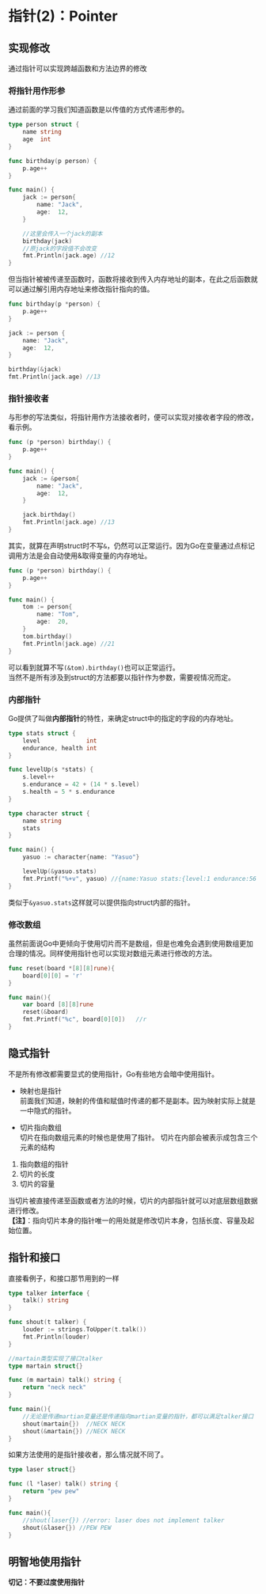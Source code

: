 # 指针(2)：Pointer

## 实现修改
通过指针可以实现跨越函数和方法边界的修改

### 将指针用作形参
通过前面的学习我们知道函数是以传值的方式传递形参的。
```go
type person struct {
	name string
	age  int
}

func birthday(p person) {
	p.age++
}

func main() {
	jack := person{
		name: "Jack",
		age:  12,
	}

    //这里会传入一个jack的副本
	birthday(jack)
    //原jack的字段值不会改变
	fmt.Println(jack.age) //12    
}
```
但当指针被被传递至函数时，函数将接收到传入内存地址的副本，在此之后函数就可以通过解引用内存地址来修改指针指向的值。
```go
func birthday(p *person) {
	p.age++
}

jack := person {
    name: "Jack",
    age:  12,
}

birthday(&jack)
fmt.Println(jack.age) //13
```
### 指针接收者
与形参的写法类似，将指针用作方法接收者时，便可以实现对接收者字段的修改，看示例。
```go
func (p *person) birthday() {
	p.age++
}

func main() {
	jack := &person{
		name: "Jack",
		age:  12,
	}

	jack.birthday()
	fmt.Println(jack.age) //13
}
```
其实，就算在声明struct时不写`&`，仍然可以正常运行。因为Go在变量通过点标记调用方法是会自动使用&取得变量的内存地址。
```go
func (p *person) birthday() {
	p.age++
}

func main() {
	tom := person{
		name: "Tom",
		age:  20,
	}
	tom.birthday()
	fmt.Println(jack.age) //21
}
```
可以看到就算不写`(&tom).birthday()`也可以正常运行。   
当然不是所有涉及到struct的方法都要以指针作为参数，需要视情况而定。

### 内部指针
Go提供了叫做**内部指针**的特性，来确定struct中的指定的字段的内存地址。
```go
type stats struct {
	level             int
	endurance, health int
}

func levelUp(s *stats) {
	s.level++
	s.endurance = 42 + (14 * s.level)
	s.health = 5 * s.endurance
}

type character struct {
	name string
	stats
}

func main() {
	yasuo := character{name: "Yasuo"}

	levelUp(&yasuo.stats)
	fmt.Printf("%+v", yasuo) //{name:Yasuo stats:{level:1 endurance:56 health:280}}
}
```
类似于`&yasuo.stats`这样就可以提供指向struct内部的指针。

### 修改数组
虽然前面说Go中更倾向于使用切片而不是数组，但是也难免会遇到使用数组更加合理的情况。同样使用指针也可以实现对数组元素进行修改的方法。
```go
func reset(board *[8][8]rune){
    board[0][0] = 'r'
}

func main(){
    var board [8][8]rune
    reset(&board)
    fmt.Printf("%c", board[0][0])   //r
}
```

## 隐式指针
不是所有修改都需要显式的使用指针，Go有些地方会暗中使用指针。
* 映射也是指针   
前面我们知道，映射的传值和赋值时传递的都不是副本。因为映射实际上就是一中隐式的指针。

* 切片指向数组   
切片在指向数组元素的时候也是使用了指针。
切片在内部会被表示成包含三个元素的结构
1. 指向数组的指针
2. 切片的长度
3. 切片的容量   

当切片被直接传递至函数或者方法的时候，切片的内部指针就可以对底层数组数据进行修改。   
**【注】**：指向切片本身的指针唯一的用处就是修改切片本身，包括长度、容量及起始位置。

## 指针和接口
直接看例子，和接口那节用到的一样
```go
type talker interface {
	talk() string
}

func shout(t talker) {
	louder := strings.ToUpper(t.talk())
	fmt.Println(louder)
}

//martain类型实现了接口talker
type martain struct{}

func (m martain) talk() string {
	return "neck neck"
}

func main(){
	//无论是传递martian变量还是传递指向martian变量的指针，都可以满足talker接口
	shout(martain{})  //NECK NECK
	shout(&martain{}) //NECK NECK
}
```
如果方法使用的是指针接收者，那么情况就不同了。
```go
type laser struct{}

func (l *laser) talk() string {
	return "pew pew"
}

func main(){
	//shout(laser{}) //error: laser does not implement talker
	shout(&laser{}) //PEW PEW
}

```

## 明智地使用指针
**切记：不要过度使用指针**
